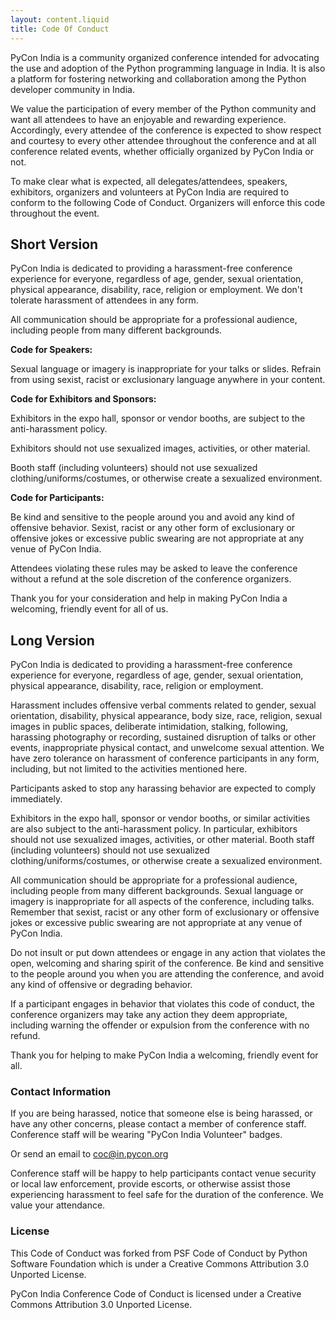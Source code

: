 ```yaml
---
layout: content.liquid
title: Code Of Conduct
---
```


PyCon India is a community organized conference intended for advocating the use and adoption of the Python programming language in India. It is also a platform for fostering networking and collaboration among the Python developer community in India.

We value the participation of every member of the Python community and want all attendees to have an enjoyable and rewarding experience. Accordingly, every attendee of the conference is expected to show respect and courtesy to every other attendee throughout the conference and at all conference related events, whether officially organized by PyCon India or not.

To make clear what is expected, all delegates/attendees, speakers, exhibitors, organizers and volunteers at PyCon India are required to conform to the following Code of Conduct. Organizers will enforce this code throughout the event.

Short Version
-------------

PyCon India is dedicated to providing a harassment-free conference experience for everyone, regardless of age, gender, sexual orientation, physical appearance, disability, race, religion or employment. We don't tolerate harassment of attendees in any form.

All communication should be appropriate for a professional audience, including people from many different backgrounds.

**Code for Speakers:**

Sexual language or imagery is inappropriate for your talks or slides. Refrain from using sexist, racist or exclusionary language anywhere in your content.

**Code for Exhibitors and Sponsors:**

Exhibitors in the expo hall, sponsor or vendor booths, are subject to the anti-harassment policy.

Exhibitors should not use sexualized images, activities, or other material.

Booth staff (including volunteers) should not use sexualized clothing/uniforms/costumes, or otherwise create a sexualized environment.

**Code for Participants:**

Be kind and sensitive to the people around you and avoid any kind of offensive behavior. Sexist, racist or any other form of exclusionary or offensive jokes or excessive public swearing are not appropriate at any venue of PyCon India.

Attendees violating these rules may be asked to leave the conference without a refund at the sole discretion of the conference organizers.

Thank you for your consideration and help in making PyCon India a welcoming, friendly event for all of us.

Long Version
------------

PyCon India is dedicated to providing a harassment-free conference experience for everyone, regardless of age, gender, sexual orientation, physical appearance, disability, race, religion or employment.

Harassment includes offensive verbal comments related to gender, sexual orientation, disability, physical appearance, body size, race, religion, sexual images in public spaces, deliberate intimidation, stalking, following, harassing photography or recording, sustained disruption of talks or other events, inappropriate physical contact, and unwelcome sexual attention. We have zero tolerance on harassment of conference participants in any form, including, but not limited to the activities mentioned here.

Participants asked to stop any harassing behavior are expected to comply immediately.

Exhibitors in the expo hall, sponsor or vendor booths, or similar activities are also subject to the anti-harassment policy. In particular, exhibitors should not use sexualized images, activities, or other material. Booth staff (including volunteers) should not use sexualized clothing/uniforms/costumes, or otherwise create a sexualized environment.

All communication should be appropriate for a professional audience, including people from many different backgrounds. Sexual language or imagery is inappropriate for all aspects of the conference, including talks. Remember that sexist, racist or any other form of exclusionary or offensive jokes or excessive public swearing are not appropriate at any venue of PyCon India.

Do not insult or put down attendees or engage in any action that violates the open, welcoming and sharing spirit of the conference. Be kind and sensitive to the people around you when you are attending the conference, and avoid any kind of offensive or degrading behavior.

If a participant engages in behavior that violates this code of conduct, the conference organizers may take any action they deem appropriate, including warning the offender or expulsion from the conference with no refund.

Thank you for helping to make PyCon India a welcoming, friendly event for all.

### Contact Information

If you are being harassed, notice that someone else is being harassed, or have any other concerns, please contact a member of conference staff. Conference staff will be wearing "PyCon India Volunteer" badges.

Or send an email to [coc@in.pycon.org](mailto:coc@in.pycon.org)

Conference staff will be happy to help participants contact venue security or local law enforcement, provide escorts, or otherwise assist those experiencing harassment to feel safe for the duration of the conference. We value your attendance.

### License

This Code of Conduct was forked from PSF Code of Conduct by Python Software Foundation which is under a Creative Commons Attribution 3.0 Unported License.

PyCon India Conference Code of Conduct is licensed under a Creative Commons Attribution 3.0 Unported License.
